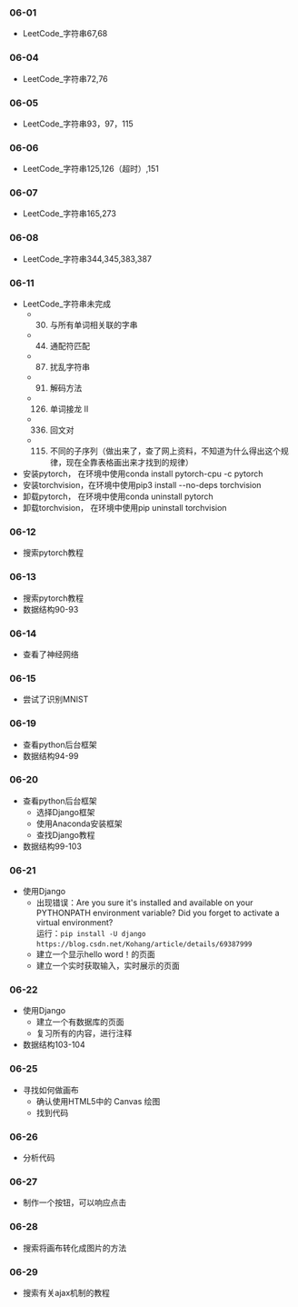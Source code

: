### 06-01
* LeetCode_字符串67,68
### 06-04
* LeetCode_字符串72,76
### 06-05
* LeetCode_字符串93，97，115
### 06-06
* LeetCode_字符串125,126（超时）,151
### 06-07
* LeetCode_字符串165,273
### 06-08
* LeetCode_字符串344,345,383,387
### 06-11
* LeetCode_字符串未完成
	* 30. 与所有单词相关联的字串
	* 44. 通配符匹配
	* 87. 扰乱字符串
	* 91. 解码方法
	* 126. 单词接龙 II
	* 336. 回文对
	* 115. 不同的子序列（做出来了，查了网上资料，不知道为什么得出这个规律，现在全靠表格画出来才找到的规律）
* 安装pytorch， 在环境中使用conda install pytorch-cpu -c pytorch
* 安装torchvision，在环境中使用pip3 install --no-deps torchvision
* 卸载pytorch， 在环境中使用conda uninstall pytorch
* 卸载torchvision， 在环境中使用pip uninstall torchvision
### 06-12
* 搜索pytorch教程
### 06-13
* 搜索pytorch教程
* 数据结构90-93
### 06-14
* 查看了神经网络
### 06-15
* 尝试了识别MNIST
### 06-19
* 查看python后台框架
* 数据结构94-99
### 06-20
* 查看python后台框架
	* 选择Django框架
	* 使用Anaconda安装框架
	* 查找Django教程
* 数据结构99-103
### 06-21
* 使用Django
	* 出现错误：Are you sure it's installed and available on your PYTHONPATH environment variable? Did you forget to activate a virtual environment?  
	运行：`pip install -U django ` 
    `https://blog.csdn.net/Kohang/article/details/69387999`
	* 建立一个显示hello word！的页面
	* 建立一个实时获取输入，实时展示的页面
### 06-22
* 使用Django
	* 建立一个有数据库的页面
	* 复习所有的内容，进行注释
* 数据结构103-104
### 06-25
* 寻找如何做画布
	* 确认使用HTML5中的 Canvas 绘图
	* 找到代码
### 06-26
* 分析代码
### 06-27
* 制作一个按钮，可以响应点击
### 06-28
* 搜索将画布转化成图片的方法
### 06-29
* 搜索有关ajax机制的教程